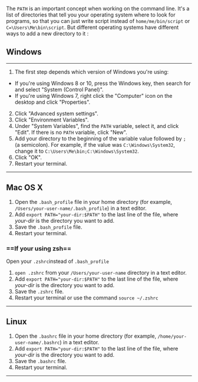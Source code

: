 The `PATH` is an important concept when working on the command line. It's a list of directories that tell you your operating system where to look for programs, so that you can just write script instead of `home/me/bin/script` or  `C=\Users\Me\bin\script`.  But different operating systems have different ways to add a new directory to it : 

## Windows
---
1.  The first step depends which version of Windows you're using:

-   If you're using Windows 8 or 10, press the Windows key, then search for and select "System (Control Panel)".
-   If you're using Windows 7, right click the "Computer" icon on the desktop and click "Properties".

2.  Click "Advanced system settings".
3.  Click "Environment Variables".
4.  Under "System Variables", find the `PATH` variable, select it, and click "Edit". If there is no `PATH` variable, click "New".
5.  Add your directory to the beginning of the variable value followed by `;` (a semicolon). For example, if the value was `C:\Windows\System32`, change it to `C:\Users\Me\bin;C:\Windows\System32`.
6.  Click "OK".
7.  Restart your terminal.

---

## Mac OS X

1.  Open the `.bash_profile` file in your home directory (for example, `/Users/your-user-name/.bash_profile`) in a text editor.
2.  Add `export PATH="your-dir:$PATH"` to the last line of the file, where _your-dir_ is the directory you want to add.
3.  Save the `.bash_profile` file.
4.  Restart your terminal.

### ==If your using zsh==

Open your `.zshrc`instead of `.bash_profile`
1. `open .zshrc` from your `/Users/your-user-name` directory in a text editor. 
2.  Add `export PATH="your-dir:$PATH"` to the last line of the file, where _your-dir_ is the directory you want to add.
3.  Save the `.zshrc` file.
4.  Restart your terminal or use the command `source ~/.zshrc`

---

## Linux

1.  Open the `.bashrc` file in your home directory (for example, `/home/your-user-name/.bashrc`) in a text editor.
2.  Add `export PATH="your-dir:$PATH"` to the last line of the file, where _your-dir_ is the directory you want to add.
3.  Save the `.bashrc` file.
4.  Restart your terminal.

---


